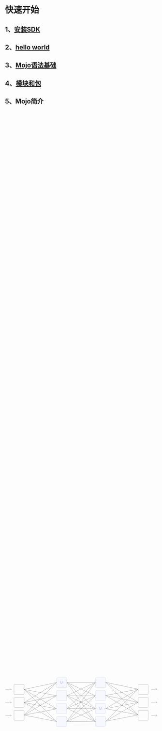 # 快速开始


## 1、[安装SDK](/docs/get-started/install)

## 2、[hello world](/docs/get-started/hello_world)

## 3、[Mojo语法基础](/docs/Mojo_language_basics)

## 4、[模块和包](/docs/modules_and_packages)


## 5、Mojo简介


<svg xmlns="http://www.w3.org/2000/svg" xmlns:xlink="http://www.w3.org/1999/xlink" viewBox="0 0 2160 694" width="2160" height="694" preserveAspectRatio="xMidYMid meet" style="width: 100%; height: 100%; transform: translate3d(0px, 0px, 0px); content-visibility: visible;"><defs><clipPath id="__lottie_element_105"><rect width="2160" height="694" x="0" y="0"></rect></clipPath><clipPath id="__lottie_element_107"><path d="M0,0 L654,0 L654,811 L0,811z"></path></clipPath><clipPath id="__lottie_element_111"><path d="M0,0 L654,0 L654,811 L0,811z"></path></clipPath><clipPath id="__lottie_element_115"><path d="M0,0 L595,0 L595,728 L0,728z"></path></clipPath><clipPath id="__lottie_element_128"><path d="M0,0 L108,0 L108,44 L0,44z"></path></clipPath><filter id="__lottie_element_130"><feColorMatrix type="matrix" color-interpolation-filters="sRGB" values="0 0 0 0 0.20784315466880798 0 0 0 0 0.2392157018184662 0 0 0 0 0.25882354378700256 0 0 0 1 0" result="filter_result_0"></feColorMatrix></filter><clipPath id="__lottie_element_132"><path d="M0,0 L108,0 L108,44 L0,44z"></path></clipPath><filter id="__lottie_element_134"><feColorMatrix type="matrix" color-interpolation-filters="sRGB" values="0 0 0 0 0.20784315466880798 0 0 0 0 0.2392157018184662 0 0 0 0 0.25882354378700256 0 0 0 1 0" result="filter_result_0"></feColorMatrix></filter><clipPath id="__lottie_element_136"><path d="M0,0 L108,0 L108,44 L0,44z"></path></clipPath><filter id="__lottie_element_138"><feColorMatrix type="matrix" color-interpolation-filters="sRGB" values="0 0 0 0 0.20784315466880798 0 0 0 0 0.2392157018184662 0 0 0 0 0.25882354378700256 0 0 0 1 0" result="filter_result_0"></feColorMatrix></filter><clipPath id="__lottie_element_140"><path d="M0,0 L108,0 L108,44 L0,44z"></path></clipPath><filter id="__lottie_element_142"><feColorMatrix type="matrix" color-interpolation-filters="sRGB" values="0 0 0 0 0.20784315466880798 0 0 0 0 0.2392157018184662 0 0 0 0 0.25882354378700256 0 0 0 1 0" result="filter_result_0"></feColorMatrix></filter><clipPath id="__lottie_element_144"><path d="M0,0 L108,0 L108,44 L0,44z"></path></clipPath><filter id="__lottie_element_146"><feColorMatrix type="matrix" color-interpolation-filters="sRGB" values="0 0 0 0 0.20784315466880798 0 0 0 0 0.2392157018184662 0 0 0 0 0.25882354378700256 0 0 0 1 0" result="filter_result_0"></feColorMatrix></filter><clipPath id="__lottie_element_148"><path d="M0,0 L108,0 L108,44 L0,44z"></path></clipPath><filter id="__lottie_element_150"><feColorMatrix type="matrix" color-interpolation-filters="sRGB" values="0 0 0 0 0.20784315466880798 0 0 0 0 0.2392157018184662 0 0 0 0 0.25882354378700256 0 0 0 1 0" result="filter_result_0"></feColorMatrix></filter><filter id="__lottie_element_186"><feColorMatrix type="matrix" color-interpolation-filters="sRGB" values="0 0 0 0 0.7098039388656616 0 0 0 0 0.7529411911964417 0 0 0 0 0.9647058844566345 0 0 0 1 0" result="filter_result_0"></feColorMatrix></filter><filter id="__lottie_element_189"><feColorMatrix type="matrix" color-interpolation-filters="sRGB" values="0 0 0 0 0.7098039388656616 0 0 0 0 0.7529411911964417 0 0 0 0 0.9647058844566345 0 0 0 1 0" result="filter_result_0"></feColorMatrix></filter></defs><g clip-path="url(#__lottie_element_105)"><g clip-path="url(#__lottie_element_107)" transform="matrix(1,0,0,1,168,-65.5)" opacity="1" style="display: block;"><g transform="matrix(1,0,0,1,860.5,423)" opacity="1" style="display: block;"><g opacity="1" transform="matrix(1,0,0,1,0,0)"><path stroke-linecap="butt" stroke-linejoin="miter" fill-opacity="0" stroke-miterlimit="4" stroke="rgb(57,61,63)" stroke-opacity="1" stroke-width="2" d=" M-757.5,174.75 C-757.5,174.75 -297,265.5 -297,265.5"></path></g></g><g transform="matrix(1,0,0,1,860,423)" opacity="1" style="display: block;"><g opacity="1" transform="matrix(1,0,0,1,0,0)"><path stroke-linecap="butt" stroke-linejoin="miter" fill-opacity="0" stroke-miterlimit="4" stroke="rgb(57,61,63)" stroke-opacity="1" stroke-width="2" d=" M-757.5,174.25 C-757.5,174.25 -296.5,86.5 -296.5,86.5"></path></g></g><g transform="matrix(1,0,0,1,860,423)" opacity="1" style="display: block;"><g opacity="1" transform="matrix(1,0,0,1,0,0)"><path stroke-linecap="butt" stroke-linejoin="miter" fill-opacity="0" stroke-miterlimit="4" stroke="rgb(57,61,63)" stroke-opacity="1" stroke-width="2" d=" M-757.5,174.25 C-757.5,174.25 -296.5,-99.5 -296.5,-99.5"></path></g></g><g transform="matrix(1,0,0,1,860,423)" opacity="1" style="display: block;"><g opacity="1" transform="matrix(1,0,0,1,0,0)"><path stroke-linecap="butt" stroke-linejoin="miter" fill-opacity="0" stroke-miterlimit="4" stroke="rgb(57,61,63)" stroke-opacity="1" stroke-width="2" d=" M-757.5,173.75 C-757.5,173.75 -297,-286.5 -297,-286.5"></path></g></g><g transform="matrix(1,0,0,1,860,423)" opacity="1" style="display: block;"><g opacity="1" transform="matrix(1,0,0,1,0,0)"><path stroke-linecap="butt" stroke-linejoin="miter" fill-opacity="0" stroke-miterlimit="4" stroke="rgb(57,61,63)" stroke-opacity="1" stroke-width="2" d=" M-757.25,-2.75 C-757.25,-2.75 -297,265.5 -297,265.5"></path></g></g><g transform="matrix(1,0,0,1,860,423)" opacity="1" style="display: block;"><g opacity="1" transform="matrix(1,0,0,1,0,0)"><path stroke-linecap="butt" stroke-linejoin="miter" fill-opacity="0" stroke-miterlimit="4" stroke="rgb(57,61,63)" stroke-opacity="1" stroke-width="2" d=" M-757.25,-2.75 C-757.25,-2.75 -296.5,86.5 -296.5,86.5"></path></g></g><g transform="matrix(1,0,0,1,860,423)" opacity="1" style="display: block;"><g opacity="1" transform="matrix(1,0,0,1,0,0)"><path stroke-linecap="butt" stroke-linejoin="miter" fill-opacity="0" stroke-miterlimit="4" stroke="rgb(57,61,63)" stroke-opacity="1" stroke-width="2" d=" M-757.25,-2.75 C-757.25,-2.75 -296.5,-99.5 -296.5,-99.5"></path></g></g><g transform="matrix(1,0,0,1,860,423)" opacity="1" style="display: block;"><g opacity="1" transform="matrix(1,0,0,1,0,0)"><path stroke-linecap="butt" stroke-linejoin="miter" fill-opacity="0" stroke-miterlimit="4" stroke="rgb(57,61,63)" stroke-opacity="1" stroke-width="2" d=" M-757.25,-2.75 C-757.25,-2.75 -297,-286.5 -297,-286.5"></path></g></g><g transform="matrix(1,0,0,1,860,423)" opacity="1" style="display: block;"><g opacity="1" transform="matrix(1,0,0,1,0,0)"><path stroke-linecap="butt" stroke-linejoin="miter" fill-opacity="0" stroke-miterlimit="4" stroke="rgb(57,61,63)" stroke-opacity="1" stroke-width="2" d=" M-757.5,-189.25 C-757.5,-189.25 -297,265.5 -297,265.5"></path></g></g><g transform="matrix(1,0,0,1,860,423)" opacity="1" style="display: block;"><g opacity="1" transform="matrix(1,0,0,1,0,0)"><path stroke-linecap="butt" stroke-linejoin="miter" fill-opacity="0" stroke-miterlimit="4" stroke="rgb(57,61,63)" stroke-opacity="1" stroke-width="2" d=" M-757.5,-189.25 C-757.5,-189.25 -296.5,86.5 -296.5,86.5"></path></g></g><g transform="matrix(1,0,0,1,860,423)" opacity="1" style="display: block;"><g opacity="1" transform="matrix(1,0,0,1,0,0)"><path stroke-linecap="butt" stroke-linejoin="miter" fill-opacity="0" stroke-miterlimit="4" stroke="rgb(57,61,63)" stroke-opacity="1" stroke-width="2" d=" M-757.5,-189.25 C-757.5,-189.25 -296.5,-99.5 -296.5,-99.5"></path></g></g><g transform="matrix(1,0,0,1,860,423)" opacity="1" style="display: block;"><g opacity="1" transform="matrix(1,0,0,1,0,0)"><path stroke-linecap="butt" stroke-linejoin="miter" fill-opacity="0" stroke-miterlimit="4" stroke="rgb(57,61,63)" stroke-opacity="1" stroke-width="2" d=" M-757.5,-188.75 C-757.5,-188.75 -297,-286.5 -297,-286.5"></path></g></g><g transform="matrix(1,0,0,1,860.5,423)" opacity="1" style="display: none;"><g opacity="1" transform="matrix(1,0,0,1,0,0)"><path stroke-linecap="butt" stroke-linejoin="miter" fill-opacity="0" stroke-miterlimit="4" stroke="rgb(181,192,246)" stroke-opacity="1" stroke-width="2" d=" M-297.03399658203125,265.4930114746094 C-297.010986328125,265.49798583984375 -297,265.5 -297,265.5"></path></g></g><g transform="matrix(1,0,0,1,860,423)" opacity="1" style="display: none;"><g opacity="1" transform="matrix(1,0,0,1,0,0)"><path stroke-linecap="butt" stroke-linejoin="miter" fill-opacity="0" stroke-miterlimit="4" stroke="rgb(181,192,246)" stroke-opacity="1" stroke-width="2" d=" M-296.53399658203125,86.50700378417969 C-296.510986328125,86.50199890136719 -296.5,86.5 -296.5,86.5"></path></g></g><g transform="matrix(1,0,0,1,860,423)" opacity="1" style="display: none;"><g opacity="1" transform="matrix(1,0,0,1,0,0)"><path stroke-linecap="butt" stroke-linejoin="miter" fill-opacity="0" stroke-miterlimit="4" stroke="rgb(181,192,246)" stroke-opacity="1" stroke-width="2" d=" M-296.53399658203125,-99.4800033569336 C-296.510986328125,-99.49299621582031 -296.5,-99.5 -296.5,-99.5"></path></g></g><g transform="matrix(1,0,0,1,860,423)" opacity="1" style="display: none;"><g opacity="1" transform="matrix(1,0,0,1,0,0)"><path stroke-linecap="butt" stroke-linejoin="miter" fill-opacity="0" stroke-miterlimit="4" stroke="rgb(181,192,246)" stroke-opacity="1" stroke-width="2" d=" M-297.03399658203125,-286.46600341796875 C-297.010986328125,-286.489013671875 -297,-286.5 -297,-286.5"></path></g></g><g transform="matrix(1,0,0,1,860,423)" opacity="1" style="display: none;"><g opacity="1" transform="matrix(1,0,0,1,0,0)"><path stroke-linecap="butt" stroke-linejoin="miter" fill-opacity="0" stroke-miterlimit="4" stroke="rgb(181,192,246)" stroke-opacity="1" stroke-width="2" d=" M-297.03399658203125,265.4800109863281 C-297.010986328125,265.4930114746094 -297,265.5 -297,265.5"></path></g></g><g transform="matrix(1,0,0,1,860,423)" opacity="1" style="display: none;"><g opacity="1" transform="matrix(1,0,0,1,0,0)"><path stroke-linecap="butt" stroke-linejoin="miter" fill-opacity="0" stroke-miterlimit="4" stroke="rgb(181,192,246)" stroke-opacity="1" stroke-width="2" d=" M-296.53399658203125,86.49299621582031 C-296.510986328125,86.49800109863281 -296.5,86.5 -296.5,86.5"></path></g></g><g transform="matrix(1,0,0,1,860,423)" opacity="1" style="display: none;"><g opacity="1" transform="matrix(1,0,0,1,0,0)"><path stroke-linecap="butt" stroke-linejoin="miter" fill-opacity="0" stroke-miterlimit="4" stroke="rgb(181,192,246)" stroke-opacity="1" stroke-width="2" d=" M-296.53399658203125,-99.49299621582031 C-296.510986328125,-99.49800109863281 -296.5,-99.5 -296.5,-99.5"></path></g></g><g transform="matrix(1,0,0,1,860,423)" opacity="1" style="display: none;"><g opacity="1" transform="matrix(1,0,0,1,0,0)"><path stroke-linecap="butt" stroke-linejoin="miter" fill-opacity="0" stroke-miterlimit="4" stroke="rgb(181,192,246)" stroke-opacity="1" stroke-width="2" d=" M-297.03399658203125,-286.47900390625 C-297.010986328125,-286.4930114746094 -297,-286.5 -297,-286.5"></path></g></g><g transform="matrix(1,0,0,1,860,423)" opacity="1" style="display: none;"><g opacity="1" transform="matrix(1,0,0,1,0,0)"><path stroke-linecap="butt" stroke-linejoin="miter" fill-opacity="0" stroke-miterlimit="4" stroke="rgb(181,192,246)" stroke-opacity="1" stroke-width="2" d=" M-297.03399658203125,265.46600341796875 C-297.010986328125,265.489013671875 -297,265.5 -297,265.5"></path></g></g><g transform="matrix(1,0,0,1,860,423)" opacity="1" style="display: none;"><g opacity="1" transform="matrix(1,0,0,1,0,0)"><path stroke-linecap="butt" stroke-linejoin="miter" fill-opacity="0" stroke-miterlimit="4" stroke="rgb(181,192,246)" stroke-opacity="1" stroke-width="2" d=" M-296.53399658203125,86.47899627685547 C-296.510986328125,86.49299621582031 -296.5,86.5 -296.5,86.5"></path></g></g><g transform="matrix(1,0,0,1,860,423)" opacity="1" style="display: none;"><g opacity="1" transform="matrix(1,0,0,1,0,0)"><path stroke-linecap="butt" stroke-linejoin="miter" fill-opacity="0" stroke-miterlimit="4" stroke="rgb(181,192,246)" stroke-opacity="1" stroke-width="2" d=" M-296.53399658203125,-99.50700378417969 C-296.510986328125,-99.50199890136719 -296.5,-99.5 -296.5,-99.5"></path></g></g><g transform="matrix(1,0,0,1,860,423)" opacity="1" style="display: none;"><g opacity="1" transform="matrix(1,0,0,1,0,0)"><path stroke-linecap="butt" stroke-linejoin="miter" fill-opacity="0" stroke-miterlimit="4" stroke="rgb(181,192,246)" stroke-opacity="1" stroke-width="2" d=" M-297.03399658203125,-286.4930114746094 C-297.010986328125,-286.49798583984375 -297,-286.5 -297,-286.5"></path></g></g></g><g clip-path="url(#__lottie_element_111)" transform="matrix(1,0,0,1,1335,-68.5)" opacity="1" style="display: block;"><g transform="matrix(-1,0,0,1,-206.5,423)" opacity="1" style="display: block;"><g opacity="1" transform="matrix(1,0,0,1,0,0)"><path stroke-linecap="butt" stroke-linejoin="miter" fill-opacity="0" stroke-miterlimit="4" stroke="rgb(57,61,63)" stroke-opacity="1" stroke-width="2" d=" M-757.5,174.75 C-757.5,174.75 -297,265.5 -297,265.5"></path></g></g><g transform="matrix(-1,0,0,1,-206,423)" opacity="1" style="display: block;"><g opacity="1" transform="matrix(1,0,0,1,0,0)"><path stroke-linecap="butt" stroke-linejoin="miter" fill-opacity="0" stroke-miterlimit="4" stroke="rgb(57,61,63)" stroke-opacity="1" stroke-width="2" d=" M-757.5,174.25 C-757.5,174.25 -296.5,86.5 -296.5,86.5"></path></g></g><g transform="matrix(-1,0,0,1,-206,423)" opacity="1" style="display: block;"><g opacity="1" transform="matrix(1,0,0,1,0,0)"><path stroke-linecap="butt" stroke-linejoin="miter" fill-opacity="0" stroke-miterlimit="4" stroke="rgb(57,61,63)" stroke-opacity="1" stroke-width="2" d=" M-757.5,174.25 C-757.5,174.25 -296.5,-99.5 -296.5,-99.5"></path></g></g><g transform="matrix(-1,0,0,1,-206,423)" opacity="1" style="display: block;"><g opacity="1" transform="matrix(1,0,0,1,0,0)"><path stroke-linecap="butt" stroke-linejoin="miter" fill-opacity="0" stroke-miterlimit="4" stroke="rgb(57,61,63)" stroke-opacity="1" stroke-width="2" d=" M-757.5,173.75 C-757.5,173.75 -297,-286.5 -297,-286.5"></path></g></g><g transform="matrix(-1,0,0,1,-206,423)" opacity="1" style="display: block;"><g opacity="1" transform="matrix(1,0,0,1,0,0)"><path stroke-linecap="butt" stroke-linejoin="miter" fill-opacity="0" stroke-miterlimit="4" stroke="rgb(57,61,63)" stroke-opacity="1" stroke-width="2" d=" M-757.25,-2.75 C-757.25,-2.75 -297,265.5 -297,265.5"></path></g></g><g transform="matrix(-1,0,0,1,-206,423)" opacity="1" style="display: block;"><g opacity="1" transform="matrix(1,0,0,1,0,0)"><path stroke-linecap="butt" stroke-linejoin="miter" fill-opacity="0" stroke-miterlimit="4" stroke="rgb(57,61,63)" stroke-opacity="1" stroke-width="2" d=" M-757.25,-2.75 C-757.25,-2.75 -296.5,86.5 -296.5,86.5"></path></g></g><g transform="matrix(-1,0,0,1,-206,423)" opacity="1" style="display: block;"><g opacity="1" transform="matrix(1,0,0,1,0,0)"><path stroke-linecap="butt" stroke-linejoin="miter" fill-opacity="0" stroke-miterlimit="4" stroke="rgb(57,61,63)" stroke-opacity="1" stroke-width="2" d=" M-757.25,-2.75 C-757.25,-2.75 -296.5,-99.5 -296.5,-99.5"></path></g></g><g transform="matrix(-1,0,0,1,-206,423)" opacity="1" style="display: block;"><g opacity="1" transform="matrix(1,0,0,1,0,0)"><path stroke-linecap="butt" stroke-linejoin="miter" fill-opacity="0" stroke-miterlimit="4" stroke="rgb(57,61,63)" stroke-opacity="1" stroke-width="2" d=" M-757.25,-2.75 C-757.25,-2.75 -297,-286.5 -297,-286.5"></path></g></g><g transform="matrix(-1,0,0,1,-206,423)" opacity="1" style="display: block;"><g opacity="1" transform="matrix(1,0,0,1,0,0)"><path stroke-linecap="butt" stroke-linejoin="miter" fill-opacity="0" stroke-miterlimit="4" stroke="rgb(57,61,63)" stroke-opacity="1" stroke-width="2" d=" M-757.5,-189.25 C-757.5,-189.25 -297,265.5 -297,265.5"></path></g></g><g transform="matrix(-1,0,0,1,-206,423)" opacity="1" style="display: block;"><g opacity="1" transform="matrix(1,0,0,1,0,0)"><path stroke-linecap="butt" stroke-linejoin="miter" fill-opacity="0" stroke-miterlimit="4" stroke="rgb(57,61,63)" stroke-opacity="1" stroke-width="2" d=" M-757.5,-189.25 C-757.5,-189.25 -296.5,86.5 -296.5,86.5"></path></g></g><g transform="matrix(-1,0,0,1,-206,423)" opacity="1" style="display: block;"><g opacity="1" transform="matrix(1,0,0,1,0,0)"><path stroke-linecap="butt" stroke-linejoin="miter" fill-opacity="0" stroke-miterlimit="4" stroke="rgb(57,61,63)" stroke-opacity="1" stroke-width="2" d=" M-757.5,-189.25 C-757.5,-189.25 -296.5,-99.5 -296.5,-99.5"></path></g></g><g transform="matrix(-1,0,0,1,-206,423)" opacity="1" style="display: block;"><g opacity="1" transform="matrix(1,0,0,1,0,0)"><path stroke-linecap="butt" stroke-linejoin="miter" fill-opacity="0" stroke-miterlimit="4" stroke="rgb(57,61,63)" stroke-opacity="1" stroke-width="2" d=" M-757.5,-188.75 C-757.5,-188.75 -297,-286.5 -297,-286.5"></path></g></g><g transform="matrix(-1,0,0,1,-206.5,423)" opacity="1" style="display: none;"><g opacity="1" transform="matrix(1,0,0,1,0,0)"><path stroke-linecap="butt" stroke-linejoin="miter" fill-opacity="0" stroke-miterlimit="4" stroke="rgb(181,192,246)" stroke-opacity="1" stroke-width="2" d=" M-757.5,174.75 C-757.5,174.75 -757.5,174.75 -757.5,174.75"></path></g></g><g transform="matrix(-1,0,0,1,-206,423)" opacity="1" style="display: none;"><g opacity="1" transform="matrix(1,0,0,1,0,0)"><path stroke-linecap="butt" stroke-linejoin="miter" fill-opacity="0" stroke-miterlimit="4" stroke="rgb(181,192,246)" stroke-opacity="1" stroke-width="2" d=" M-757.5,174.25 C-757.5,174.25 -757.5,174.25 -757.5,174.25"></path></g></g><g transform="matrix(-1,0,0,1,-206,423)" opacity="1" style="display: none;"><g opacity="1" transform="matrix(1,0,0,1,0,0)"><path stroke-linecap="butt" stroke-linejoin="miter" fill-opacity="0" stroke-miterlimit="4" stroke="rgb(181,192,246)" stroke-opacity="1" stroke-width="2" d=" M-757.5,174.25 C-757.5,174.25 -757.5,174.25 -757.5,174.25"></path></g></g><g transform="matrix(-1,0,0,1,-206,423)" opacity="1" style="display: none;"><g opacity="1" transform="matrix(1,0,0,1,0,0)"><path stroke-linecap="butt" stroke-linejoin="miter" fill-opacity="0" stroke-miterlimit="4" stroke="rgb(181,192,246)" stroke-opacity="1" stroke-width="2" d=" M-757.5,173.75 C-757.5,173.75 -757.5,173.75 -757.5,173.75"></path></g></g><g transform="matrix(-1,0,0,1,-206,423)" opacity="1" style="display: none;"><g opacity="1" transform="matrix(1,0,0,1,0,0)"><path stroke-linecap="butt" stroke-linejoin="miter" fill-opacity="0" stroke-miterlimit="4" stroke="rgb(181,192,246)" stroke-opacity="1" stroke-width="2" d=" M-757.25,-2.75 C-757.25,-2.75 -757.25,-2.75 -757.25,-2.75"></path></g></g><g transform="matrix(-1,0,0,1,-206,423)" opacity="1" style="display: none;"><g opacity="1" transform="matrix(1,0,0,1,0,0)"><path stroke-linecap="butt" stroke-linejoin="miter" fill-opacity="0" stroke-miterlimit="4" stroke="rgb(181,192,246)" stroke-opacity="1" stroke-width="2" d=" M-757.25,-2.75 C-757.25,-2.75 -757.25,-2.75 -757.25,-2.75"></path></g></g><g transform="matrix(-1,0,0,1,-206,423)" opacity="1" style="display: none;"><g opacity="1" transform="matrix(1,0,0,1,0,0)"><path stroke-linecap="butt" stroke-linejoin="miter" fill-opacity="0" stroke-miterlimit="4" stroke="rgb(181,192,246)" stroke-opacity="1" stroke-width="2" d=" M-757.25,-2.75 C-757.25,-2.75 -757.25,-2.75 -757.25,-2.75"></path></g></g><g transform="matrix(-1,0,0,1,-206,423)" opacity="1" style="display: none;"><g opacity="1" transform="matrix(1,0,0,1,0,0)"><path stroke-linecap="butt" stroke-linejoin="miter" fill-opacity="0" stroke-miterlimit="4" stroke="rgb(181,192,246)" stroke-opacity="1" stroke-width="2" d=" M-757.25,-2.75 C-757.25,-2.75 -757.25,-2.75 -757.25,-2.75"></path></g></g><g transform="matrix(-1,0,0,1,-206,423)" opacity="1" style="display: none;"><g opacity="1" transform="matrix(1,0,0,1,0,0)"><path stroke-linecap="butt" stroke-linejoin="miter" fill-opacity="0" stroke-miterlimit="4" stroke="rgb(181,192,246)" stroke-opacity="1" stroke-width="2" d=" M-757.5,-189.25 C-757.5,-189.25 -757.5,-189.25 -757.5,-189.25"></path></g></g><g transform="matrix(-1,0,0,1,-206,423)" opacity="1" style="display: none;"><g opacity="1" transform="matrix(1,0,0,1,0,0)"><path stroke-linecap="butt" stroke-linejoin="miter" fill-opacity="0" stroke-miterlimit="4" stroke="rgb(181,192,246)" stroke-opacity="1" stroke-width="2" d=" M-757.5,-189.25 C-757.5,-189.25 -757.5,-189.25 -757.5,-189.25"></path></g></g><g transform="matrix(-1,0,0,1,-206,423)" opacity="1" style="display: none;"><g opacity="1" transform="matrix(1,0,0,1,0,0)"><path stroke-linecap="butt" stroke-linejoin="miter" fill-opacity="0" stroke-miterlimit="4" stroke="rgb(181,192,246)" stroke-opacity="1" stroke-width="2" d=" M-757.5,-189.25 C-757.5,-189.25 -757.5,-189.25 -757.5,-189.25"></path></g></g><g transform="matrix(-1,0,0,1,-206,423)" opacity="1" style="display: none;"><g opacity="1" transform="matrix(1,0,0,1,0,0)"><path stroke-linecap="butt" stroke-linejoin="miter" fill-opacity="0" stroke-miterlimit="4" stroke="rgb(181,192,246)" stroke-opacity="1" stroke-width="2" d=" M-757.5,-188.75 C-757.5,-188.75 -757.5,-188.75 -757.5,-188.75"></path></g></g></g><g clip-path="url(#__lottie_element_115)" transform="matrix(0.9700000286102295,0,0,1,784.4249877929688,-8)" opacity="1" style="display: block;"><g transform="matrix(1,0,0,1,253,364)" opacity="1" style="display: block;"><g opacity="1" transform="matrix(1,0,0,1,0,0)"><path stroke-linecap="butt" stroke-linejoin="miter" fill-opacity="0" stroke-miterlimit="4" stroke="rgb(57,61,63)" stroke-opacity="1" stroke-width="2" d=" M-161,-286.5 C-161,-286.5 259,-286.5 259,-286.5"></path></g></g><g transform="matrix(1,0,0,1,253,364)" opacity="1" style="display: block;"><g opacity="1" transform="matrix(1,0,0,1,0,0)"><path stroke-linecap="butt" stroke-linejoin="miter" fill-opacity="0" stroke-miterlimit="4" stroke="rgb(57,61,63)" stroke-opacity="1" stroke-width="2" d=" M-161,-286.5 C-161,-286.5 259,-97 259,-97"></path></g></g><g transform="matrix(1,0,0,1,253,364)" opacity="1" style="display: block;"><g opacity="1" transform="matrix(1,0,0,1,0,0)"><path stroke-linecap="butt" stroke-linejoin="miter" fill-opacity="0" stroke-miterlimit="4" stroke="rgb(57,61,63)" stroke-opacity="1" stroke-width="2" d=" M-161,-286.5 C-161,-286.5 259,85.5 259,85.5"></path></g></g><g transform="matrix(1,0,0,1,253,364)" opacity="1" style="display: block;"><g opacity="1" transform="matrix(1,0,0,1,0,0)"><path stroke-linecap="butt" stroke-linejoin="miter" fill-opacity="0" stroke-miterlimit="4" stroke="rgb(57,61,63)" stroke-opacity="1" stroke-width="2" d=" M-161,-286.5 C-161,-286.5 259,269.5 259,269.5"></path></g></g><g transform="matrix(1,0,0,1,253,364)" opacity="1" style="display: block;"><g opacity="1" transform="matrix(1,0,0,1,0,0)"><path stroke-linecap="butt" stroke-linejoin="miter" fill-opacity="0" stroke-miterlimit="4" stroke="rgb(57,61,63)" stroke-opacity="1" stroke-width="2" d=" M-161,-98.5 C-161,-98.5 259,-286.5 259,-286.5"></path></g></g><g transform="matrix(1,0,0,1,253,364)" opacity="1" style="display: block;"><g opacity="1" transform="matrix(1,0,0,1,0,0)"><path stroke-linecap="butt" stroke-linejoin="miter" fill-opacity="0" stroke-miterlimit="4" stroke="rgb(57,61,63)" stroke-opacity="1" stroke-width="2" d=" M-161,-98 C-161,-98 259,-97 259,-97"></path></g></g><g transform="matrix(1,0,0,1,253,364)" opacity="1" style="display: block;"><g opacity="1" transform="matrix(1,0,0,1,0,0)"><path stroke-linecap="butt" stroke-linejoin="miter" fill-opacity="0" stroke-miterlimit="4" stroke="rgb(57,61,63)" stroke-opacity="1" stroke-width="2" d=" M-161,-101.5 C-161,-101.5 259,85.5 259,85.5"></path></g></g><g transform="matrix(1,0,0,1,253,364)" opacity="1" style="display: block;"><g opacity="1" transform="matrix(1,0,0,1,0,0)"><path stroke-linecap="butt" stroke-linejoin="miter" fill-opacity="0" stroke-miterlimit="4" stroke="rgb(57,61,63)" stroke-opacity="1" stroke-width="2" d=" M-161,-101.5 C-161,-101.5 259,269.5 259,269.5"></path></g></g><g transform="matrix(1,0,0,1,253,364)" opacity="1" style="display: block;"><g opacity="1" transform="matrix(1,0,0,1,0,0)"><path stroke-linecap="butt" stroke-linejoin="miter" fill-opacity="0" stroke-miterlimit="4" stroke="rgb(57,61,63)" stroke-opacity="1" stroke-width="2" d=" M-161,83.5 C-161,83.5 259,-286.5 259,-286.5"></path></g></g><g transform="matrix(1,0,0,1,253,364)" opacity="1" style="display: block;"><g opacity="1" transform="matrix(1,0,0,1,0,0)"><path stroke-linecap="butt" stroke-linejoin="miter" fill-opacity="0" stroke-miterlimit="4" stroke="rgb(57,61,63)" stroke-opacity="1" stroke-width="2" d=" M-161,81.5 C-161,81.5 259,-97 259,-97"></path></g></g><g transform="matrix(1,0,0,1,253,364)" opacity="1" style="display: block;"><g opacity="1" transform="matrix(1,0,0,1,0,0)"><path stroke-linecap="butt" stroke-linejoin="miter" fill-opacity="0" stroke-miterlimit="4" stroke="rgb(57,61,63)" stroke-opacity="1" stroke-width="2" d=" M-161,82.5 C-161,82.5 259,85.5 259,85.5"></path></g></g><g transform="matrix(1,0,0,1,253,364)" opacity="1" style="display: block;"><g opacity="1" transform="matrix(1,0,0,1,0,0)"><path stroke-linecap="butt" stroke-linejoin="miter" fill-opacity="0" stroke-miterlimit="4" stroke="rgb(57,61,63)" stroke-opacity="1" stroke-width="2" d=" M-161,80.5 C-161,80.5 259,269.5 259,269.5"></path></g></g><g transform="matrix(1,0,0,1,253,364)" opacity="1" style="display: block;"><g opacity="1" transform="matrix(1,0,0,1,0,0)"><path stroke-linecap="butt" stroke-linejoin="miter" fill-opacity="0" stroke-miterlimit="4" stroke="rgb(57,61,63)" stroke-opacity="1" stroke-width="2" d=" M-161,267.5 C-161,267.5 259,-286.5 259,-286.5"></path></g></g><g transform="matrix(1,0,0,1,253,364)" opacity="1" style="display: block;"><g opacity="1" transform="matrix(1,0,0,1,0,0)"><path stroke-linecap="butt" stroke-linejoin="miter" fill-opacity="0" stroke-miterlimit="4" stroke="rgb(57,61,63)" stroke-opacity="1" stroke-width="2" d=" M-161,267 C-161,267 259,-97 259,-97"></path></g></g><g transform="matrix(1,0,0,1,253,364)" opacity="1" style="display: block;"><g opacity="1" transform="matrix(1,0,0,1,0,0)"><path stroke-linecap="butt" stroke-linejoin="miter" fill-opacity="0" stroke-miterlimit="4" stroke="rgb(57,61,63)" stroke-opacity="1" stroke-width="2" d=" M-161,265.5 C-161,265.5 259,85.5 259,85.5"></path></g></g><g transform="matrix(1,0,0,1,253,364)" opacity="1" style="display: block;"><g opacity="1" transform="matrix(1,0,0,1,0,0)"><path stroke-linecap="butt" stroke-linejoin="miter" fill-opacity="0" stroke-miterlimit="4" stroke="rgb(57,61,63)" stroke-opacity="1" stroke-width="2" d=" M-161,267.875 C-161,267.875 259,269.5 259,269.5"></path></g></g><g transform="matrix(1,0,0,1,253,364)" opacity="1" style="display: block;"><g opacity="1" transform="matrix(1,0,0,1,0,0)"><path stroke-linecap="butt" stroke-linejoin="miter" fill-opacity="0" stroke-miterlimit="4" stroke="rgb(181,192,246)" stroke-opacity="1" stroke-width="2" d="M0 0"></path></g></g><g transform="matrix(1,0,0,1,253,364)" opacity="1" style="display: block;"><g opacity="1" transform="matrix(1,0,0,1,0,0)"><path stroke-linecap="butt" stroke-linejoin="miter" fill-opacity="0" stroke-miterlimit="4" stroke="rgb(181,192,246)" stroke-opacity="1" stroke-width="2" d="M0 0"></path></g></g><g transform="matrix(1,0,0,1,253,364)" opacity="1" style="display: block;"><g opacity="1" transform="matrix(1,0,0,1,0,0)"><path stroke-linecap="butt" stroke-linejoin="miter" fill-opacity="0" stroke-miterlimit="4" stroke="rgb(181,192,246)" stroke-opacity="1" stroke-width="2" d="M0 0"></path></g></g><g transform="matrix(1,0,0,1,253,364)" opacity="1" style="display: block;"><g opacity="1" transform="matrix(1,0,0,1,0,0)"><path stroke-linecap="butt" stroke-linejoin="miter" fill-opacity="0" stroke-miterlimit="4" stroke="rgb(181,192,246)" stroke-opacity="1" stroke-width="2" d="M0 0"></path></g></g><g transform="matrix(1,0,0,1,253,364)" opacity="1" style="display: block;"><g opacity="1" transform="matrix(1,0,0,1,0,0)"><path stroke-linecap="butt" stroke-linejoin="miter" fill-opacity="0" stroke-miterlimit="4" stroke="rgb(181,192,246)" stroke-opacity="1" stroke-width="2" d="M0 0"></path></g></g><g transform="matrix(1,0,0,1,253,364)" opacity="1" style="display: block;"><g opacity="1" transform="matrix(1,0,0,1,0,0)"><path stroke-linecap="butt" stroke-linejoin="miter" fill-opacity="0" stroke-miterlimit="4" stroke="rgb(181,192,246)" stroke-opacity="1" stroke-width="2" d="M0 0"></path></g></g><g transform="matrix(1,0,0,1,253,364)" opacity="1" style="display: block;"><g opacity="1" transform="matrix(1,0,0,1,0,0)"><path stroke-linecap="butt" stroke-linejoin="miter" fill-opacity="0" stroke-miterlimit="4" stroke="rgb(181,192,246)" stroke-opacity="1" stroke-width="2" d="M0 0"></path></g></g><g transform="matrix(1,0,0,1,253,364)" opacity="1" style="display: block;"><g opacity="1" transform="matrix(1,0,0,1,0,0)"><path stroke-linecap="butt" stroke-linejoin="miter" fill-opacity="0" stroke-miterlimit="4" stroke="rgb(181,192,246)" stroke-opacity="1" stroke-width="2" d="M0 0"></path></g></g><g transform="matrix(1,0,0,1,253,364)" opacity="1" style="display: block;"><g opacity="1" transform="matrix(1,0,0,1,0,0)"><path stroke-linecap="butt" stroke-linejoin="miter" fill-opacity="0" stroke-miterlimit="4" stroke="rgb(181,192,246)" stroke-opacity="1" stroke-width="2" d="M0 0"></path></g></g><g transform="matrix(1,0,0,1,253,364)" opacity="1" style="display: block;"><g opacity="1" transform="matrix(1,0,0,1,0,0)"><path stroke-linecap="butt" stroke-linejoin="miter" fill-opacity="0" stroke-miterlimit="4" stroke="rgb(181,192,246)" stroke-opacity="1" stroke-width="2" d="M0 0"></path></g></g><g transform="matrix(1,0,0,1,253,364)" opacity="1" style="display: block;"><g opacity="1" transform="matrix(1,0,0,1,0,0)"><path stroke-linecap="butt" stroke-linejoin="miter" fill-opacity="0" stroke-miterlimit="4" stroke="rgb(181,192,246)" stroke-opacity="1" stroke-width="2" d="M0 0"></path></g></g><g transform="matrix(1,0,0,1,253,364)" opacity="1" style="display: block;"><g opacity="1" transform="matrix(1,0,0,1,0,0)"><path stroke-linecap="butt" stroke-linejoin="miter" fill-opacity="0" stroke-miterlimit="4" stroke="rgb(181,192,246)" stroke-opacity="1" stroke-width="2" d="M0 0"></path></g></g><g transform="matrix(1,0,0,1,253,364)" opacity="1" style="display: block;"><g opacity="1" transform="matrix(1,0,0,1,0,0)"><path stroke-linecap="butt" stroke-linejoin="miter" fill-opacity="0" stroke-miterlimit="4" stroke="rgb(181,192,246)" stroke-opacity="1" stroke-width="2" d="M0 0"></path></g></g><g transform="matrix(1,0,0,1,253,364)" opacity="1" style="display: block;"><g opacity="1" transform="matrix(1,0,0,1,0,0)"><path stroke-linecap="butt" stroke-linejoin="miter" fill-opacity="0" stroke-miterlimit="4" stroke="rgb(181,192,246)" stroke-opacity="1" stroke-width="2" d="M0 0"></path></g></g><g transform="matrix(1,0,0,1,253,364)" opacity="1" style="display: block;"><g opacity="1" transform="matrix(1,0,0,1,0,0)"><path stroke-linecap="butt" stroke-linejoin="miter" fill-opacity="0" stroke-miterlimit="4" stroke="rgb(181,192,246)" stroke-opacity="1" stroke-width="2" d="M0 0"></path></g></g><g transform="matrix(1,0,0,1,253,364)" opacity="1" style="display: block;"><g opacity="1" transform="matrix(1,0,0,1,0,0)"><path stroke-linecap="butt" stroke-linejoin="miter" fill-opacity="0" stroke-miterlimit="4" stroke="rgb(181,192,246)" stroke-opacity="1" stroke-width="2" d="M0 0"></path></g></g></g><g transform="matrix(1,0,0,1,198,169)" opacity="1" style="display: block;"><g opacity="1" transform="matrix(2,0,0,2,0,0)"><path fill="rgb(242,242,242)" fill-opacity="0.08" d=" M35.75699996948242,-31.336498260498047 C35.75699996948242,-31.336498260498047 35.75699996948242,31.336498260498047 35.75699996948242,31.336498260498047 C35.75699996948242,33.544097900390625 33.964599609375,35.33649826049805 31.756999969482422,35.33649826049805 C31.756999969482422,35.33649826049805 -31.756999969482422,35.33649826049805 -31.756999969482422,35.33649826049805 C-33.964599609375,35.33649826049805 -35.75699996948242,33.544097900390625 -35.75699996948242,31.336498260498047 C-35.75699996948242,31.336498260498047 -35.75699996948242,-31.336498260498047 -35.75699996948242,-31.336498260498047 C-35.75699996948242,-33.544097900390625 -33.964599609375,-35.33649826049805 -31.756999969482422,-35.33649826049805 C-31.756999969482422,-35.33649826049805 31.756999969482422,-35.33649826049805 31.756999969482422,-35.33649826049805 C33.964599609375,-35.33649826049805 35.75699996948242,-33.544097900390625 35.75699996948242,-31.336498260498047z"></path><path stroke-linecap="butt" stroke-linejoin="miter" fill-opacity="0" stroke-miterlimit="4" stroke="rgb(103,109,113)" stroke-opacity="1" stroke-width="1" d=" M35.75699996948242,-31.336498260498047 C35.75699996948242,-31.336498260498047 35.75699996948242,31.336498260498047 35.75699996948242,31.336498260498047 C35.75699996948242,33.544097900390625 33.964599609375,35.33649826049805 31.756999969482422,35.33649826049805 C31.756999969482422,35.33649826049805 -31.756999969482422,35.33649826049805 -31.756999969482422,35.33649826049805 C-33.964599609375,35.33649826049805 -35.75699996948242,33.544097900390625 -35.75699996948242,31.336498260498047 C-35.75699996948242,31.336498260498047 -35.75699996948242,-31.336498260498047 -35.75699996948242,-31.336498260498047 C-35.75699996948242,-33.544097900390625 -33.964599609375,-35.33649826049805 -31.756999969482422,-35.33649826049805 C-31.756999969482422,-35.33649826049805 31.756999969482422,-35.33649826049805 31.756999969482422,-35.33649826049805 C33.964599609375,-35.33649826049805 35.75699996948242,-33.544097900390625 35.75699996948242,-31.336498260498047z"></path></g></g><g transform="matrix(1,0,0,1,198,351.625)" opacity="1" style="display: block;"><g opacity="1" transform="matrix(2,0,0,2,0,0)"><path fill="rgb(242,242,242)" fill-opacity="0.08" d=" M35.75699996948242,-31.336498260498047 C35.75699996948242,-31.336498260498047 35.75699996948242,31.336498260498047 35.75699996948242,31.336498260498047 C35.75699996948242,33.544097900390625 33.964599609375,35.33649826049805 31.756999969482422,35.33649826049805 C31.756999969482422,35.33649826049805 -31.756999969482422,35.33649826049805 -31.756999969482422,35.33649826049805 C-33.964599609375,35.33649826049805 -35.75699996948242,33.544097900390625 -35.75699996948242,31.336498260498047 C-35.75699996948242,31.336498260498047 -35.75699996948242,-31.336498260498047 -35.75699996948242,-31.336498260498047 C-35.75699996948242,-33.544097900390625 -33.964599609375,-35.33649826049805 -31.756999969482422,-35.33649826049805 C-31.756999969482422,-35.33649826049805 31.756999969482422,-35.33649826049805 31.756999969482422,-35.33649826049805 C33.964599609375,-35.33649826049805 35.75699996948242,-33.544097900390625 35.75699996948242,-31.336498260498047z"></path><path stroke-linecap="butt" stroke-linejoin="miter" fill-opacity="0" stroke-miterlimit="4" stroke="rgb(103,109,113)" stroke-opacity="1" stroke-width="1" d=" M35.75699996948242,-31.336498260498047 C35.75699996948242,-31.336498260498047 35.75699996948242,31.336498260498047 35.75699996948242,31.336498260498047 C35.75699996948242,33.544097900390625 33.964599609375,35.33649826049805 31.756999969482422,35.33649826049805 C31.756999969482422,35.33649826049805 -31.756999969482422,35.33649826049805 -31.756999969482422,35.33649826049805 C-33.964599609375,35.33649826049805 -35.75699996948242,33.544097900390625 -35.75699996948242,31.336498260498047 C-35.75699996948242,31.336498260498047 -35.75699996948242,-31.336498260498047 -35.75699996948242,-31.336498260498047 C-35.75699996948242,-33.544097900390625 -33.964599609375,-35.33649826049805 -31.756999969482422,-35.33649826049805 C-31.756999969482422,-35.33649826049805 31.756999969482422,-35.33649826049805 31.756999969482422,-35.33649826049805 C33.964599609375,-35.33649826049805 35.75699996948242,-33.544097900390625 35.75699996948242,-31.336498260498047z"></path></g></g><g transform="matrix(1,0,0,1,198,534.25)" opacity="1" style="display: block;"><g opacity="1" transform="matrix(2,0,0,2,0,0)"><path fill="rgb(242,242,242)" fill-opacity="0.08" d=" M35.75699996948242,-31.336498260498047 C35.75699996948242,-31.336498260498047 35.75699996948242,31.336498260498047 35.75699996948242,31.336498260498047 C35.75699996948242,33.544097900390625 33.964599609375,35.33649826049805 31.756999969482422,35.33649826049805 C31.756999969482422,35.33649826049805 -31.756999969482422,35.33649826049805 -31.756999969482422,35.33649826049805 C-33.964599609375,35.33649826049805 -35.75699996948242,33.544097900390625 -35.75699996948242,31.336498260498047 C-35.75699996948242,31.336498260498047 -35.75699996948242,-31.336498260498047 -35.75699996948242,-31.336498260498047 C-35.75699996948242,-33.544097900390625 -33.964599609375,-35.33649826049805 -31.756999969482422,-35.33649826049805 C-31.756999969482422,-35.33649826049805 31.756999969482422,-35.33649826049805 31.756999969482422,-35.33649826049805 C33.964599609375,-35.33649826049805 35.75699996948242,-33.544097900390625 35.75699996948242,-31.336498260498047z"></path><path stroke-linecap="butt" stroke-linejoin="miter" fill-opacity="0" stroke-miterlimit="4" stroke="rgb(103,109,113)" stroke-opacity="1" stroke-width="1" d=" M35.75699996948242,-31.336498260498047 C35.75699996948242,-31.336498260498047 35.75699996948242,31.336498260498047 35.75699996948242,31.336498260498047 C35.75699996948242,33.544097900390625 33.964599609375,35.33649826049805 31.756999969482422,35.33649826049805 C31.756999969482422,35.33649826049805 -31.756999969482422,35.33649826049805 -31.756999969482422,35.33649826049805 C-33.964599609375,35.33649826049805 -35.75699996948242,33.544097900390625 -35.75699996948242,31.336498260498047 C-35.75699996948242,31.336498260498047 -35.75699996948242,-31.336498260498047 -35.75699996948242,-31.336498260498047 C-35.75699996948242,-33.544097900390625 -33.964599609375,-35.33649826049805 -31.756999969482422,-35.33649826049805 C-31.756999969482422,-35.33649826049805 31.756999969482422,-35.33649826049805 31.756999969482422,-35.33649826049805 C33.964599609375,-35.33649826049805 35.75699996948242,-33.544097900390625 35.75699996948242,-31.336498260498047z"></path></g></g><g clip-path="url(#__lottie_element_128)" filter="url(#__lottie_element_130)" transform="matrix(1,0,0,1,-9.25,144)" opacity="1" style="display: block;"><g transform="matrix(1,0,0,1,55.25,23)" opacity="1" style="display: block;"><g opacity="1" transform="matrix(2,0,0,2,0,0)"><path stroke-linecap="butt" stroke-linejoin="miter" fill-opacity="0" stroke-miterlimit="4" stroke="rgb(53,61,66)" stroke-opacity="1" stroke-width="1" d=" M21.5,0 C21.5,0 -21.5,0 -21.5,0"></path></g></g><g transform="matrix(0.7071067690849304,0.7071067690849304,-0.7071067690849304,0.7071067690849304,783.5874633789062,746.5988159179688)" opacity="1" style="display: block;"><g opacity="1" transform="matrix(1,0,0,1,-1004.375,-19.125)"><path stroke-linecap="butt" stroke-linejoin="miter" fill-opacity="0" stroke-miterlimit="4" stroke="rgb(53,61,66)" stroke-opacity="1" stroke-width="2" d=" M-7.5,-7.5 C-7.5,-7.5 -7.5,-7.5 -7.5,-7.5 C-7.5,-7.5 7.5,-7.5 7.5,-7.5 C7.5,-7.5 7.5,-7.5 7.5,-7.5 C7.5,-7.5 7.5,7.5 7.5,7.5 C7.5,7.5 7.5,7.5 7.5,7.5"></path></g></g></g><g clip-path="url(#__lottie_element_132)" filter="url(#__lottie_element_134)" transform="matrix(1,0,0,1,-9.25,327.75)" opacity="1" style="display: block;"><g transform="matrix(1,0,0,1,55.25,23)" opacity="1" style="display: block;"><g opacity="1" transform="matrix(2,0,0,2,0,0)"><path stroke-linecap="butt" stroke-linejoin="miter" fill-opacity="0" stroke-miterlimit="4" stroke="rgb(53,61,66)" stroke-opacity="1" stroke-width="1" d=" M21.5,0 C21.5,0 -21.5,0 -21.5,0"></path></g></g><g transform="matrix(0.7071067690849304,0.7071067690849304,-0.7071067690849304,0.7071067690849304,783.5874633789062,746.5988159179688)" opacity="1" style="display: block;"><g opacity="1" transform="matrix(1,0,0,1,-1004.375,-19.125)"><path stroke-linecap="butt" stroke-linejoin="miter" fill-opacity="0" stroke-miterlimit="4" stroke="rgb(53,61,66)" stroke-opacity="1" stroke-width="2" d=" M-7.5,-7.5 C-7.5,-7.5 -7.5,-7.5 -7.5,-7.5 C-7.5,-7.5 7.5,-7.5 7.5,-7.5 C7.5,-7.5 7.5,-7.5 7.5,-7.5 C7.5,-7.5 7.5,7.5 7.5,7.5 C7.5,7.5 7.5,7.5 7.5,7.5"></path></g></g></g><g clip-path="url(#__lottie_element_136)" filter="url(#__lottie_element_138)" transform="matrix(1,0,0,1,-9.25,512.25)" opacity="1" style="display: block;"><g transform="matrix(1,0,0,1,55.25,23)" opacity="1" style="display: block;"><g opacity="1" transform="matrix(2,0,0,2,0,0)"><path stroke-linecap="butt" stroke-linejoin="miter" fill-opacity="0" stroke-miterlimit="4" stroke="rgb(53,61,66)" stroke-opacity="1" stroke-width="1" d=" M21.5,0 C21.5,0 -21.5,0 -21.5,0"></path></g></g><g transform="matrix(0.7071067690849304,0.7071067690849304,-0.7071067690849304,0.7071067690849304,783.5874633789062,746.5988159179688)" opacity="1" style="display: block;"><g opacity="1" transform="matrix(1,0,0,1,-1004.375,-19.125)"><path stroke-linecap="butt" stroke-linejoin="miter" fill-opacity="0" stroke-miterlimit="4" stroke="rgb(53,61,66)" stroke-opacity="1" stroke-width="2" d=" M-7.5,-7.5 C-7.5,-7.5 -7.5,-7.5 -7.5,-7.5 C-7.5,-7.5 7.5,-7.5 7.5,-7.5 C7.5,-7.5 7.5,-7.5 7.5,-7.5 C7.5,-7.5 7.5,7.5 7.5,7.5 C7.5,7.5 7.5,7.5 7.5,7.5"></path></g></g></g><g clip-path="url(#__lottie_element_140)" filter="url(#__lottie_element_142)" transform="matrix(1,0,0,1,2057.75,144)" opacity="1" style="display: block;"><g transform="matrix(1,0,0,1,55.25,23)" opacity="1" style="display: block;"><g opacity="1" transform="matrix(2,0,0,2,0,0)"><path stroke-linecap="butt" stroke-linejoin="miter" fill-opacity="0" stroke-miterlimit="4" stroke="rgb(53,61,66)" stroke-opacity="1" stroke-width="1" d=" M21.5,0 C21.5,0 -21.5,0 -21.5,0"></path></g></g><g transform="matrix(0.7071067690849304,0.7071067690849304,-0.7071067690849304,0.7071067690849304,783.5874633789062,746.5988159179688)" opacity="1" style="display: block;"><g opacity="1" transform="matrix(1,0,0,1,-1004.375,-19.125)"><path stroke-linecap="butt" stroke-linejoin="miter" fill-opacity="0" stroke-miterlimit="4" stroke="rgb(53,61,66)" stroke-opacity="1" stroke-width="2" d=" M-7.5,-7.5 C-7.5,-7.5 -7.5,-7.5 -7.5,-7.5 C-7.5,-7.5 7.5,-7.5 7.5,-7.5 C7.5,-7.5 7.5,-7.5 7.5,-7.5 C7.5,-7.5 7.5,7.5 7.5,7.5 C7.5,7.5 7.5,7.5 7.5,7.5"></path></g></g></g><g clip-path="url(#__lottie_element_144)" filter="url(#__lottie_element_146)" transform="matrix(1,0,0,1,2057.75,327.75)" opacity="1" style="display: block;"><g transform="matrix(1,0,0,1,55.25,23)" opacity="1" style="display: block;"><g opacity="1" transform="matrix(2,0,0,2,0,0)"><path stroke-linecap="butt" stroke-linejoin="miter" fill-opacity="0" stroke-miterlimit="4" stroke="rgb(53,61,66)" stroke-opacity="1" stroke-width="1" d=" M21.5,0 C21.5,0 -21.5,0 -21.5,0"></path></g></g><g transform="matrix(0.7071067690849304,0.7071067690849304,-0.7071067690849304,0.7071067690849304,783.5874633789062,746.5988159179688)" opacity="1" style="display: block;"><g opacity="1" transform="matrix(1,0,0,1,-1004.375,-19.125)"><path stroke-linecap="butt" stroke-linejoin="miter" fill-opacity="0" stroke-miterlimit="4" stroke="rgb(53,61,66)" stroke-opacity="1" stroke-width="2" d=" M-7.5,-7.5 C-7.5,-7.5 -7.5,-7.5 -7.5,-7.5 C-7.5,-7.5 7.5,-7.5 7.5,-7.5 C7.5,-7.5 7.5,-7.5 7.5,-7.5 C7.5,-7.5 7.5,7.5 7.5,7.5 C7.5,7.5 7.5,7.5 7.5,7.5"></path></g></g></g><g clip-path="url(#__lottie_element_148)" filter="url(#__lottie_element_150)" transform="matrix(1,0,0,1,2057.75,512.25)" opacity="1" style="display: block;"><g transform="matrix(1,0,0,1,55.25,23)" opacity="1" style="display: block;"><g opacity="1" transform="matrix(2,0,0,2,0,0)"><path stroke-linecap="butt" stroke-linejoin="miter" fill-opacity="0" stroke-miterlimit="4" stroke="rgb(53,61,66)" stroke-opacity="1" stroke-width="1" d=" M21.5,0 C21.5,0 -21.5,0 -21.5,0"></path></g></g><g transform="matrix(0.7071067690849304,0.7071067690849304,-0.7071067690849304,0.7071067690849304,783.5874633789062,746.5988159179688)" opacity="1" style="display: block;"><g opacity="1" transform="matrix(1,0,0,1,-1004.375,-19.125)"><path stroke-linecap="butt" stroke-linejoin="miter" fill-opacity="0" stroke-miterlimit="4" stroke="rgb(53,61,66)" stroke-opacity="1" stroke-width="2" d=" M-7.5,-7.5 C-7.5,-7.5 -7.5,-7.5 -7.5,-7.5 C-7.5,-7.5 7.5,-7.5 7.5,-7.5 C7.5,-7.5 7.5,-7.5 7.5,-7.5 C7.5,-7.5 7.5,7.5 7.5,7.5 C7.5,7.5 7.5,7.5 7.5,7.5"></path></g></g></g><g transform="matrix(1,0,0,1,463,73.25)" opacity="1" style="display: block;"><g opacity="1" transform="matrix(2,0,0,2,339,0)"><path fill="rgb(181,192,246)" fill-opacity="0.08" d=" M35.75699996948242,-31.336498260498047 C35.75699996948242,-31.336498260498047 35.75699996948242,31.336498260498047 35.75699996948242,31.336498260498047 C35.75699996948242,33.544097900390625 33.964599609375,35.33649826049805 31.756999969482422,35.33649826049805 C31.756999969482422,35.33649826049805 -31.756999969482422,35.33649826049805 -31.756999969482422,35.33649826049805 C-33.964599609375,35.33649826049805 -35.75699996948242,33.544097900390625 -35.75699996948242,31.336498260498047 C-35.75699996948242,31.336498260498047 -35.75699996948242,-31.336498260498047 -35.75699996948242,-31.336498260498047 C-35.75699996948242,-33.544097900390625 -33.964599609375,-35.33649826049805 -31.756999969482422,-35.33649826049805 C-31.756999969482422,-35.33649826049805 31.756999969482422,-35.33649826049805 31.756999969482422,-35.33649826049805 C33.964599609375,-35.33649826049805 35.75699996948242,-33.544097900390625 35.75699996948242,-31.336498260498047z"></path><path stroke-linecap="butt" stroke-linejoin="miter" fill-opacity="0" stroke-miterlimit="4" stroke="rgb(181,192,246)" stroke-opacity="1" stroke-width="1" d=" M35.75699996948242,-31.336498260498047 C35.75699996948242,-31.336498260498047 35.75699996948242,31.336498260498047 35.75699996948242,31.336498260498047 C35.75699996948242,33.544097900390625 33.964599609375,35.33649826049805 31.756999969482422,35.33649826049805 C31.756999969482422,35.33649826049805 -31.756999969482422,35.33649826049805 -31.756999969482422,35.33649826049805 C-33.964599609375,35.33649826049805 -35.75699996948242,33.544097900390625 -35.75699996948242,31.336498260498047 C-35.75699996948242,31.336498260498047 -35.75699996948242,-31.336498260498047 -35.75699996948242,-31.336498260498047 C-35.75699996948242,-33.544097900390625 -33.964599609375,-35.33649826049805 -31.756999969482422,-35.33649826049805 C-31.756999969482422,-35.33649826049805 31.756999969482422,-35.33649826049805 31.756999969482422,-35.33649826049805 C33.964599609375,-35.33649826049805 35.75699996948242,-33.544097900390625 35.75699996948242,-31.336498260498047z"></path></g></g><g transform="matrix(1,0,0,1,463,621.25)" opacity="1" style="display: block;"><g opacity="1" transform="matrix(2,0,0,2,339,0)"><path fill="rgb(181,192,246)" fill-opacity="0.08" d=" M35.75699996948242,-31.336498260498047 C35.75699996948242,-31.336498260498047 35.75699996948242,31.336498260498047 35.75699996948242,31.336498260498047 C35.75699996948242,33.544097900390625 33.964599609375,35.33649826049805 31.756999969482422,35.33649826049805 C31.756999969482422,35.33649826049805 -31.756999969482422,35.33649826049805 -31.756999969482422,35.33649826049805 C-33.964599609375,35.33649826049805 -35.75699996948242,33.544097900390625 -35.75699996948242,31.336498260498047 C-35.75699996948242,31.336498260498047 -35.75699996948242,-31.336498260498047 -35.75699996948242,-31.336498260498047 C-35.75699996948242,-33.544097900390625 -33.964599609375,-35.33649826049805 -31.756999969482422,-35.33649826049805 C-31.756999969482422,-35.33649826049805 31.756999969482422,-35.33649826049805 31.756999969482422,-35.33649826049805 C33.964599609375,-35.33649826049805 35.75699996948242,-33.544097900390625 35.75699996948242,-31.336498260498047z"></path><path stroke-linecap="butt" stroke-linejoin="miter" fill-opacity="0" stroke-miterlimit="4" stroke="rgb(181,192,246)" stroke-opacity="1" stroke-width="1" d=" M35.75699996948242,-31.336498260498047 C35.75699996948242,-31.336498260498047 35.75699996948242,31.336498260498047 35.75699996948242,31.336498260498047 C35.75699996948242,33.544097900390625 33.964599609375,35.33649826049805 31.756999969482422,35.33649826049805 C31.756999969482422,35.33649826049805 -31.756999969482422,35.33649826049805 -31.756999969482422,35.33649826049805 C-33.964599609375,35.33649826049805 -35.75699996948242,33.544097900390625 -35.75699996948242,31.336498260498047 C-35.75699996948242,31.336498260498047 -35.75699996948242,-31.336498260498047 -35.75699996948242,-31.336498260498047 C-35.75699996948242,-33.544097900390625 -33.964599609375,-35.33649826049805 -31.756999969482422,-35.33649826049805 C-31.756999969482422,-35.33649826049805 31.756999969482422,-35.33649826049805 31.756999969482422,-35.33649826049805 C33.964599609375,-35.33649826049805 35.75699996948242,-33.544097900390625 35.75699996948242,-31.336498260498047z"></path></g></g><g transform="matrix(1,0,0,1,463,438.5830078125)" opacity="1" style="display: block;"><g opacity="1" transform="matrix(2,0,0,2,339,0)"><path fill="rgb(181,192,246)" fill-opacity="0.08" d=" M35.75699996948242,-31.336498260498047 C35.75699996948242,-31.336498260498047 35.75699996948242,31.336498260498047 35.75699996948242,31.336498260498047 C35.75699996948242,33.544097900390625 33.964599609375,35.33649826049805 31.756999969482422,35.33649826049805 C31.756999969482422,35.33649826049805 -31.756999969482422,35.33649826049805 -31.756999969482422,35.33649826049805 C-33.964599609375,35.33649826049805 -35.75699996948242,33.544097900390625 -35.75699996948242,31.336498260498047 C-35.75699996948242,31.336498260498047 -35.75699996948242,-31.336498260498047 -35.75699996948242,-31.336498260498047 C-35.75699996948242,-33.544097900390625 -33.964599609375,-35.33649826049805 -31.756999969482422,-35.33649826049805 C-31.756999969482422,-35.33649826049805 31.756999969482422,-35.33649826049805 31.756999969482422,-35.33649826049805 C33.964599609375,-35.33649826049805 35.75699996948242,-33.544097900390625 35.75699996948242,-31.336498260498047z"></path><path stroke-linecap="butt" stroke-linejoin="miter" fill-opacity="0" stroke-miterlimit="4" stroke="rgb(181,192,246)" stroke-opacity="1" stroke-width="1" d=" M35.75699996948242,-31.336498260498047 C35.75699996948242,-31.336498260498047 35.75699996948242,31.336498260498047 35.75699996948242,31.336498260498047 C35.75699996948242,33.544097900390625 33.964599609375,35.33649826049805 31.756999969482422,35.33649826049805 C31.756999969482422,35.33649826049805 -31.756999969482422,35.33649826049805 -31.756999969482422,35.33649826049805 C-33.964599609375,35.33649826049805 -35.75699996948242,33.544097900390625 -35.75699996948242,31.336498260498047 C-35.75699996948242,31.336498260498047 -35.75699996948242,-31.336498260498047 -35.75699996948242,-31.336498260498047 C-35.75699996948242,-33.544097900390625 -33.964599609375,-35.33649826049805 -31.756999969482422,-35.33649826049805 C-31.756999969482422,-35.33649826049805 31.756999969482422,-35.33649826049805 31.756999969482422,-35.33649826049805 C33.964599609375,-35.33649826049805 35.75699996948242,-33.544097900390625 35.75699996948242,-31.336498260498047z"></path></g></g><g transform="matrix(1,0,0,1,463,255.91700744628906)" opacity="1" style="display: block;"><g opacity="1" transform="matrix(2,0,0,2,339,0)"><path fill="rgb(181,192,246)" fill-opacity="0.08" d=" M35.75699996948242,-31.336498260498047 C35.75699996948242,-31.336498260498047 35.75699996948242,31.336498260498047 35.75699996948242,31.336498260498047 C35.75699996948242,33.544097900390625 33.964599609375,35.33649826049805 31.756999969482422,35.33649826049805 C31.756999969482422,35.33649826049805 -31.756999969482422,35.33649826049805 -31.756999969482422,35.33649826049805 C-33.964599609375,35.33649826049805 -35.75699996948242,33.544097900390625 -35.75699996948242,31.336498260498047 C-35.75699996948242,31.336498260498047 -35.75699996948242,-31.336498260498047 -35.75699996948242,-31.336498260498047 C-35.75699996948242,-33.544097900390625 -33.964599609375,-35.33649826049805 -31.756999969482422,-35.33649826049805 C-31.756999969482422,-35.33649826049805 31.756999969482422,-35.33649826049805 31.756999969482422,-35.33649826049805 C33.964599609375,-35.33649826049805 35.75699996948242,-33.544097900390625 35.75699996948242,-31.336498260498047z"></path><path stroke-linecap="butt" stroke-linejoin="miter" fill-opacity="0" stroke-miterlimit="4" stroke="rgb(181,192,246)" stroke-opacity="1" stroke-width="1" d=" M35.75699996948242,-31.336498260498047 C35.75699996948242,-31.336498260498047 35.75699996948242,31.336498260498047 35.75699996948242,31.336498260498047 C35.75699996948242,33.544097900390625 33.964599609375,35.33649826049805 31.756999969482422,35.33649826049805 C31.756999969482422,35.33649826049805 -31.756999969482422,35.33649826049805 -31.756999969482422,35.33649826049805 C-33.964599609375,35.33649826049805 -35.75699996948242,33.544097900390625 -35.75699996948242,31.336498260498047 C-35.75699996948242,31.336498260498047 -35.75699996948242,-31.336498260498047 -35.75699996948242,-31.336498260498047 C-35.75699996948242,-33.544097900390625 -33.964599609375,-35.33649826049805 -31.756999969482422,-35.33649826049805 C-31.756999969482422,-35.33649826049805 31.756999969482422,-35.33649826049805 31.756999969482422,-35.33649826049805 C33.964599609375,-35.33649826049805 35.75699996948242,-33.544097900390625 35.75699996948242,-31.336498260498047z"></path></g></g><g transform="matrix(1,0,0,1,1014,73.25)" opacity="1" style="display: block;"><g opacity="1" transform="matrix(2,0,0,2,339,0)"><path fill="rgb(181,192,246)" fill-opacity="0.08" d=" M35.75699996948242,-31.336498260498047 C35.75699996948242,-31.336498260498047 35.75699996948242,31.336498260498047 35.75699996948242,31.336498260498047 C35.75699996948242,33.544097900390625 33.964599609375,35.33649826049805 31.756999969482422,35.33649826049805 C31.756999969482422,35.33649826049805 -31.756999969482422,35.33649826049805 -31.756999969482422,35.33649826049805 C-33.964599609375,35.33649826049805 -35.75699996948242,33.544097900390625 -35.75699996948242,31.336498260498047 C-35.75699996948242,31.336498260498047 -35.75699996948242,-31.336498260498047 -35.75699996948242,-31.336498260498047 C-35.75699996948242,-33.544097900390625 -33.964599609375,-35.33649826049805 -31.756999969482422,-35.33649826049805 C-31.756999969482422,-35.33649826049805 31.756999969482422,-35.33649826049805 31.756999969482422,-35.33649826049805 C33.964599609375,-35.33649826049805 35.75699996948242,-33.544097900390625 35.75699996948242,-31.336498260498047z"></path><path stroke-linecap="butt" stroke-linejoin="miter" fill-opacity="0" stroke-miterlimit="4" stroke="rgb(181,192,246)" stroke-opacity="1" stroke-width="1" d=" M35.75699996948242,-31.336498260498047 C35.75699996948242,-31.336498260498047 35.75699996948242,31.336498260498047 35.75699996948242,31.336498260498047 C35.75699996948242,33.544097900390625 33.964599609375,35.33649826049805 31.756999969482422,35.33649826049805 C31.756999969482422,35.33649826049805 -31.756999969482422,35.33649826049805 -31.756999969482422,35.33649826049805 C-33.964599609375,35.33649826049805 -35.75699996948242,33.544097900390625 -35.75699996948242,31.336498260498047 C-35.75699996948242,31.336498260498047 -35.75699996948242,-31.336498260498047 -35.75699996948242,-31.336498260498047 C-35.75699996948242,-33.544097900390625 -33.964599609375,-35.33649826049805 -31.756999969482422,-35.33649826049805 C-31.756999969482422,-35.33649826049805 31.756999969482422,-35.33649826049805 31.756999969482422,-35.33649826049805 C33.964599609375,-35.33649826049805 35.75699996948242,-33.544097900390625 35.75699996948242,-31.336498260498047z"></path></g></g><g transform="matrix(1,0,0,1,1014,621.25)" opacity="1" style="display: block;"><g opacity="1" transform="matrix(2,0,0,2,339,0)"><path fill="rgb(181,192,246)" fill-opacity="0.08" d=" M35.75699996948242,-31.336498260498047 C35.75699996948242,-31.336498260498047 35.75699996948242,31.336498260498047 35.75699996948242,31.336498260498047 C35.75699996948242,33.544097900390625 33.964599609375,35.33649826049805 31.756999969482422,35.33649826049805 C31.756999969482422,35.33649826049805 -31.756999969482422,35.33649826049805 -31.756999969482422,35.33649826049805 C-33.964599609375,35.33649826049805 -35.75699996948242,33.544097900390625 -35.75699996948242,31.336498260498047 C-35.75699996948242,31.336498260498047 -35.75699996948242,-31.336498260498047 -35.75699996948242,-31.336498260498047 C-35.75699996948242,-33.544097900390625 -33.964599609375,-35.33649826049805 -31.756999969482422,-35.33649826049805 C-31.756999969482422,-35.33649826049805 31.756999969482422,-35.33649826049805 31.756999969482422,-35.33649826049805 C33.964599609375,-35.33649826049805 35.75699996948242,-33.544097900390625 35.75699996948242,-31.336498260498047z"></path><path stroke-linecap="butt" stroke-linejoin="miter" fill-opacity="0" stroke-miterlimit="4" stroke="rgb(181,192,246)" stroke-opacity="1" stroke-width="1" d=" M35.75699996948242,-31.336498260498047 C35.75699996948242,-31.336498260498047 35.75699996948242,31.336498260498047 35.75699996948242,31.336498260498047 C35.75699996948242,33.544097900390625 33.964599609375,35.33649826049805 31.756999969482422,35.33649826049805 C31.756999969482422,35.33649826049805 -31.756999969482422,35.33649826049805 -31.756999969482422,35.33649826049805 C-33.964599609375,35.33649826049805 -35.75699996948242,33.544097900390625 -35.75699996948242,31.336498260498047 C-35.75699996948242,31.336498260498047 -35.75699996948242,-31.336498260498047 -35.75699996948242,-31.336498260498047 C-35.75699996948242,-33.544097900390625 -33.964599609375,-35.33649826049805 -31.756999969482422,-35.33649826049805 C-31.756999969482422,-35.33649826049805 31.756999969482422,-35.33649826049805 31.756999969482422,-35.33649826049805 C33.964599609375,-35.33649826049805 35.75699996948242,-33.544097900390625 35.75699996948242,-31.336498260498047z"></path></g></g><g transform="matrix(1,0,0,1,1014,438.5830078125)" opacity="1" style="display: block;"><g opacity="1" transform="matrix(2,0,0,2,339,0)"><path fill="rgb(181,192,246)" fill-opacity="0.08" d=" M35.75699996948242,-31.336498260498047 C35.75699996948242,-31.336498260498047 35.75699996948242,31.336498260498047 35.75699996948242,31.336498260498047 C35.75699996948242,33.544097900390625 33.964599609375,35.33649826049805 31.756999969482422,35.33649826049805 C31.756999969482422,35.33649826049805 -31.756999969482422,35.33649826049805 -31.756999969482422,35.33649826049805 C-33.964599609375,35.33649826049805 -35.75699996948242,33.544097900390625 -35.75699996948242,31.336498260498047 C-35.75699996948242,31.336498260498047 -35.75699996948242,-31.336498260498047 -35.75699996948242,-31.336498260498047 C-35.75699996948242,-33.544097900390625 -33.964599609375,-35.33649826049805 -31.756999969482422,-35.33649826049805 C-31.756999969482422,-35.33649826049805 31.756999969482422,-35.33649826049805 31.756999969482422,-35.33649826049805 C33.964599609375,-35.33649826049805 35.75699996948242,-33.544097900390625 35.75699996948242,-31.336498260498047z"></path><path stroke-linecap="butt" stroke-linejoin="miter" fill-opacity="0" stroke-miterlimit="4" stroke="rgb(181,192,246)" stroke-opacity="1" stroke-width="1" d=" M35.75699996948242,-31.336498260498047 C35.75699996948242,-31.336498260498047 35.75699996948242,31.336498260498047 35.75699996948242,31.336498260498047 C35.75699996948242,33.544097900390625 33.964599609375,35.33649826049805 31.756999969482422,35.33649826049805 C31.756999969482422,35.33649826049805 -31.756999969482422,35.33649826049805 -31.756999969482422,35.33649826049805 C-33.964599609375,35.33649826049805 -35.75699996948242,33.544097900390625 -35.75699996948242,31.336498260498047 C-35.75699996948242,31.336498260498047 -35.75699996948242,-31.336498260498047 -35.75699996948242,-31.336498260498047 C-35.75699996948242,-33.544097900390625 -33.964599609375,-35.33649826049805 -31.756999969482422,-35.33649826049805 C-31.756999969482422,-35.33649826049805 31.756999969482422,-35.33649826049805 31.756999969482422,-35.33649826049805 C33.964599609375,-35.33649826049805 35.75699996948242,-33.544097900390625 35.75699996948242,-31.336498260498047z"></path></g></g><g transform="matrix(1,0,0,1,1014,255.91700744628906)" opacity="1" style="display: block;"><g opacity="1" transform="matrix(2,0,0,2,339,0)"><path fill="rgb(181,192,246)" fill-opacity="0.08" d=" M35.75699996948242,-31.336498260498047 C35.75699996948242,-31.336498260498047 35.75699996948242,31.336498260498047 35.75699996948242,31.336498260498047 C35.75699996948242,33.544097900390625 33.964599609375,35.33649826049805 31.756999969482422,35.33649826049805 C31.756999969482422,35.33649826049805 -31.756999969482422,35.33649826049805 -31.756999969482422,35.33649826049805 C-33.964599609375,35.33649826049805 -35.75699996948242,33.544097900390625 -35.75699996948242,31.336498260498047 C-35.75699996948242,31.336498260498047 -35.75699996948242,-31.336498260498047 -35.75699996948242,-31.336498260498047 C-35.75699996948242,-33.544097900390625 -33.964599609375,-35.33649826049805 -31.756999969482422,-35.33649826049805 C-31.756999969482422,-35.33649826049805 31.756999969482422,-35.33649826049805 31.756999969482422,-35.33649826049805 C33.964599609375,-35.33649826049805 35.75699996948242,-33.544097900390625 35.75699996948242,-31.336498260498047z"></path><path stroke-linecap="butt" stroke-linejoin="miter" fill-opacity="0" stroke-miterlimit="4" stroke="rgb(181,192,246)" stroke-opacity="1" stroke-width="1" d=" M35.75699996948242,-31.336498260498047 C35.75699996948242,-31.336498260498047 35.75699996948242,31.336498260498047 35.75699996948242,31.336498260498047 C35.75699996948242,33.544097900390625 33.964599609375,35.33649826049805 31.756999969482422,35.33649826049805 C31.756999969482422,35.33649826049805 -31.756999969482422,35.33649826049805 -31.756999969482422,35.33649826049805 C-33.964599609375,35.33649826049805 -35.75699996948242,33.544097900390625 -35.75699996948242,31.336498260498047 C-35.75699996948242,31.336498260498047 -35.75699996948242,-31.336498260498047 -35.75699996948242,-31.336498260498047 C-35.75699996948242,-33.544097900390625 -33.964599609375,-35.33649826049805 -31.756999969482422,-35.33649826049805 C-31.756999969482422,-35.33649826049805 31.756999969482422,-35.33649826049805 31.756999969482422,-35.33649826049805 C33.964599609375,-35.33649826049805 35.75699996948242,-33.544097900390625 35.75699996948242,-31.336498260498047z"></path></g></g><g transform="matrix(1,0,0,1,1958,169)" opacity="1" style="display: block;"><g opacity="1" transform="matrix(2,0,0,2,0,0)"><path fill="rgb(242,242,242)" fill-opacity="0.08" d=" M35.75699996948242,-31.336498260498047 C35.75699996948242,-31.336498260498047 35.75699996948242,31.336498260498047 35.75699996948242,31.336498260498047 C35.75699996948242,33.544097900390625 33.964599609375,35.33649826049805 31.756999969482422,35.33649826049805 C31.756999969482422,35.33649826049805 -31.756999969482422,35.33649826049805 -31.756999969482422,35.33649826049805 C-33.964599609375,35.33649826049805 -35.75699996948242,33.544097900390625 -35.75699996948242,31.336498260498047 C-35.75699996948242,31.336498260498047 -35.75699996948242,-31.336498260498047 -35.75699996948242,-31.336498260498047 C-35.75699996948242,-33.544097900390625 -33.964599609375,-35.33649826049805 -31.756999969482422,-35.33649826049805 C-31.756999969482422,-35.33649826049805 31.756999969482422,-35.33649826049805 31.756999969482422,-35.33649826049805 C33.964599609375,-35.33649826049805 35.75699996948242,-33.544097900390625 35.75699996948242,-31.336498260498047z"></path><path stroke-linecap="butt" stroke-linejoin="miter" fill-opacity="0" stroke-miterlimit="4" stroke="rgb(103,109,113)" stroke-opacity="1" stroke-width="1" d=" M35.75699996948242,-31.336498260498047 C35.75699996948242,-31.336498260498047 35.75699996948242,31.336498260498047 35.75699996948242,31.336498260498047 C35.75699996948242,33.544097900390625 33.964599609375,35.33649826049805 31.756999969482422,35.33649826049805 C31.756999969482422,35.33649826049805 -31.756999969482422,35.33649826049805 -31.756999969482422,35.33649826049805 C-33.964599609375,35.33649826049805 -35.75699996948242,33.544097900390625 -35.75699996948242,31.336498260498047 C-35.75699996948242,31.336498260498047 -35.75699996948242,-31.336498260498047 -35.75699996948242,-31.336498260498047 C-35.75699996948242,-33.544097900390625 -33.964599609375,-35.33649826049805 -31.756999969482422,-35.33649826049805 C-31.756999969482422,-35.33649826049805 31.756999969482422,-35.33649826049805 31.756999969482422,-35.33649826049805 C33.964599609375,-35.33649826049805 35.75699996948242,-33.544097900390625 35.75699996948242,-31.336498260498047z"></path></g></g><g transform="matrix(1,0,0,1,1958,351.625)" opacity="1" style="display: block;"><g opacity="1" transform="matrix(2,0,0,2,0,0)"><path fill="rgb(242,242,242)" fill-opacity="0.08" d=" M35.75699996948242,-31.336498260498047 C35.75699996948242,-31.336498260498047 35.75699996948242,31.336498260498047 35.75699996948242,31.336498260498047 C35.75699996948242,33.544097900390625 33.964599609375,35.33649826049805 31.756999969482422,35.33649826049805 C31.756999969482422,35.33649826049805 -31.756999969482422,35.33649826049805 -31.756999969482422,35.33649826049805 C-33.964599609375,35.33649826049805 -35.75699996948242,33.544097900390625 -35.75699996948242,31.336498260498047 C-35.75699996948242,31.336498260498047 -35.75699996948242,-31.336498260498047 -35.75699996948242,-31.336498260498047 C-35.75699996948242,-33.544097900390625 -33.964599609375,-35.33649826049805 -31.756999969482422,-35.33649826049805 C-31.756999969482422,-35.33649826049805 31.756999969482422,-35.33649826049805 31.756999969482422,-35.33649826049805 C33.964599609375,-35.33649826049805 35.75699996948242,-33.544097900390625 35.75699996948242,-31.336498260498047z"></path><path stroke-linecap="butt" stroke-linejoin="miter" fill-opacity="0" stroke-miterlimit="4" stroke="rgb(103,109,113)" stroke-opacity="1" stroke-width="1" d=" M35.75699996948242,-31.336498260498047 C35.75699996948242,-31.336498260498047 35.75699996948242,31.336498260498047 35.75699996948242,31.336498260498047 C35.75699996948242,33.544097900390625 33.964599609375,35.33649826049805 31.756999969482422,35.33649826049805 C31.756999969482422,35.33649826049805 -31.756999969482422,35.33649826049805 -31.756999969482422,35.33649826049805 C-33.964599609375,35.33649826049805 -35.75699996948242,33.544097900390625 -35.75699996948242,31.336498260498047 C-35.75699996948242,31.336498260498047 -35.75699996948242,-31.336498260498047 -35.75699996948242,-31.336498260498047 C-35.75699996948242,-33.544097900390625 -33.964599609375,-35.33649826049805 -31.756999969482422,-35.33649826049805 C-31.756999969482422,-35.33649826049805 31.756999969482422,-35.33649826049805 31.756999969482422,-35.33649826049805 C33.964599609375,-35.33649826049805 35.75699996948242,-33.544097900390625 35.75699996948242,-31.336498260498047z"></path></g></g><g transform="matrix(1,0,0,1,1958,534.25)" opacity="1" style="display: block;"><g opacity="1" transform="matrix(2,0,0,2,0,0)"><path fill="rgb(242,242,242)" fill-opacity="0.08" d=" M35.75699996948242,-31.336498260498047 C35.75699996948242,-31.336498260498047 35.75699996948242,31.336498260498047 35.75699996948242,31.336498260498047 C35.75699996948242,33.544097900390625 33.964599609375,35.33649826049805 31.756999969482422,35.33649826049805 C31.756999969482422,35.33649826049805 -31.756999969482422,35.33649826049805 -31.756999969482422,35.33649826049805 C-33.964599609375,35.33649826049805 -35.75699996948242,33.544097900390625 -35.75699996948242,31.336498260498047 C-35.75699996948242,31.336498260498047 -35.75699996948242,-31.336498260498047 -35.75699996948242,-31.336498260498047 C-35.75699996948242,-33.544097900390625 -33.964599609375,-35.33649826049805 -31.756999969482422,-35.33649826049805 C-31.756999969482422,-35.33649826049805 31.756999969482422,-35.33649826049805 31.756999969482422,-35.33649826049805 C33.964599609375,-35.33649826049805 35.75699996948242,-33.544097900390625 35.75699996948242,-31.336498260498047z"></path><path stroke-linecap="butt" stroke-linejoin="miter" fill-opacity="0" stroke-miterlimit="4" stroke="rgb(103,109,113)" stroke-opacity="1" stroke-width="1" d=" M35.75699996948242,-31.336498260498047 C35.75699996948242,-31.336498260498047 35.75699996948242,31.336498260498047 35.75699996948242,31.336498260498047 C35.75699996948242,33.544097900390625 33.964599609375,35.33649826049805 31.756999969482422,35.33649826049805 C31.756999969482422,35.33649826049805 -31.756999969482422,35.33649826049805 -31.756999969482422,35.33649826049805 C-33.964599609375,35.33649826049805 -35.75699996948242,33.544097900390625 -35.75699996948242,31.336498260498047 C-35.75699996948242,31.336498260498047 -35.75699996948242,-31.336498260498047 -35.75699996948242,-31.336498260498047 C-35.75699996948242,-33.544097900390625 -33.964599609375,-35.33649826049805 -31.756999969482422,-35.33649826049805 C-31.756999969482422,-35.33649826049805 31.756999969482422,-35.33649826049805 31.756999969482422,-35.33649826049805 C33.964599609375,-35.33649826049805 35.75699996948242,-33.544097900390625 35.75699996948242,-31.336498260498047z"></path></g></g><g filter="url(#__lottie_element_186)" transform="matrix(1.350000023841858,0,0,1.350000023841858,802.5,72.5)" opacity="1" style="display: block;"><g opacity="1" transform="matrix(2,0,0,2,0,0)"><path fill="rgb(2,12,19)" fill-opacity="1" d=" M8,-4.550000190734863 C8,-4.550000190734863 6.461999893188477,-4.550000190734863 6.461999893188477,-4.550000190734863 C6.406000137329102,-4.550000190734863 6.359000205993652,-4.5920000076293945 6.359000205993652,-4.64300012588501 C6.359000205993652,-4.64300012588501 6.359000205993652,-6.5 6.359000205993652,-6.5 C6.359000205993652,-6.5 4.614999771118164,-6.5 4.614999771118164,-6.5 C4.614999771118164,-6.5 0.20499999821186066,4.828999996185303 0.20499999821186066,4.828999996185303 C0.20499999821186066,4.828999996185303 -0.20499999821186066,4.828999996185303 -0.20499999821186066,4.828999996185303 C-0.20499999821186066,4.828999996185303 -4.614999771118164,-6.5 -4.614999771118164,-6.5 C-4.614999771118164,-6.5 -8,-6.5 -8,-6.5 C-8,-6.5 -8,6.5 -8,6.5 C-8,6.5 -6.359000205993652,6.5 -6.359000205993652,6.5 C-6.359000205993652,6.5 -6.359000205993652,-4.550000190734863 -6.359000205993652,-4.550000190734863 C-6.359000205993652,-4.550000190734863 -5.538000106811523,-4.550000190734863 -5.538000106811523,-4.550000190734863 C-5.538000106811523,-4.550000190734863 -1.2309999465942383,6.5 -1.2309999465942383,6.5 C-1.2309999465942383,6.5 1.2309999465942383,6.5 1.2309999465942383,6.5 C1.2309999465942383,6.5 5.538000106811523,-4.550000190734863 5.538000106811523,-4.550000190734863 C5.538000106811523,-4.550000190734863 6.25600004196167,-4.550000190734863 6.25600004196167,-4.550000190734863 C6.311999797821045,-4.550000190734863 6.359000205993652,-4.507999897003174 6.359000205993652,-4.456999778747559 C6.359000205993652,-4.456999778747559 6.359000205993652,6.5 6.359000205993652,6.5 C6.359000205993652,6.5 8,6.5 8,6.5 C8,6.5 8,-4.550000190734863 8,-4.550000190734863z"></path></g></g><g filter="url(#__lottie_element_189)" transform="matrix(1.350000023841858,0,0,1.350000023841858,1353,439.5)" opacity="1" style="display: block;"><g opacity="1" transform="matrix(2,0,0,2,0,0)"><path fill="rgb(2,12,19)" fill-opacity="1" d=" M8,-4.550000190734863 C8,-4.550000190734863 6.461999893188477,-4.550000190734863 6.461999893188477,-4.550000190734863 C6.406000137329102,-4.550000190734863 6.359000205993652,-4.5920000076293945 6.359000205993652,-4.64300012588501 C6.359000205993652,-4.64300012588501 6.359000205993652,-6.5 6.359000205993652,-6.5 C6.359000205993652,-6.5 4.614999771118164,-6.5 4.614999771118164,-6.5 C4.614999771118164,-6.5 0.20499999821186066,4.828999996185303 0.20499999821186066,4.828999996185303 C0.20499999821186066,4.828999996185303 -0.20499999821186066,4.828999996185303 -0.20499999821186066,4.828999996185303 C-0.20499999821186066,4.828999996185303 -4.614999771118164,-6.5 -4.614999771118164,-6.5 C-4.614999771118164,-6.5 -8,-6.5 -8,-6.5 C-8,-6.5 -8,6.5 -8,6.5 C-8,6.5 -6.359000205993652,6.5 -6.359000205993652,6.5 C-6.359000205993652,6.5 -6.359000205993652,-4.550000190734863 -6.359000205993652,-4.550000190734863 C-6.359000205993652,-4.550000190734863 -5.538000106811523,-4.550000190734863 -5.538000106811523,-4.550000190734863 C-5.538000106811523,-4.550000190734863 -1.2309999465942383,6.5 -1.2309999465942383,6.5 C-1.2309999465942383,6.5 1.2309999465942383,6.5 1.2309999465942383,6.5 C1.2309999465942383,6.5 5.538000106811523,-4.550000190734863 5.538000106811523,-4.550000190734863 C5.538000106811523,-4.550000190734863 6.25600004196167,-4.550000190734863 6.25600004196167,-4.550000190734863 C6.311999797821045,-4.550000190734863 6.359000205993652,-4.507999897003174 6.359000205993652,-4.456999778747559 C6.359000205993652,-4.456999778747559 6.359000205993652,6.5 6.359000205993652,6.5 C6.359000205993652,6.5 8,6.5 8,6.5 C8,6.5 8,-4.550000190734863 8,-4.550000190734863z"></path></g></g></g></svg>

Mojo是一种专为AI设计的编程语言，它被定位为 Python 的超集，因此很多语言特性和功能都是相同的,   

您还可以导入现有的 Python 包 并像以往一样使用它们。

有一定的 python基础 和一些 系统编程概念，或更加容易上手Mojo 。

通过将Python语法与系统编程相结合，弥合了研究和生产之间的差距；将 Python 的易用性与 C 的性能相结合，释放了 AI 硬件强大的可编程性和 AI 模型的可扩展性。

使用 Mojo 可以编写比 C 更快、可移植的代码，并与 Python 生态系统无缝交互。最重要的是 Mojo 具备了使用 Python 整个生态系统的能力。


Mojo语言还很年轻，Mojo 标准库、编译器和运行时尚不成熟，你可以查看[安装方法](get-started/install) ,或是使用Mojo Playground托管开发环境试用mojo。


填写表格以[注册Mojo Playground](https://www.modular.com/get-started/)

当您获得访问权限时，请使用您在上述表格中提供的电子邮件地址[登录Mojo Playground](https://playground.modular.com/) 

强烈建议各位开发者加入群聊与其他开发者共同讨论和学习。
